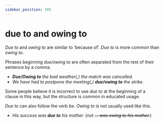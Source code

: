 ```yaml
---
sidebar_position: 105
---
```


# due to and owing to

*Due to* and *owing to* are similar to ‘because of’. *Due to* is more common than *owing to*.

Phrases beginning *due/owing to* are often separated from the rest of their sentence by a comma.

- ***Due/Owing to** the bad weather(,) the match was cancelled.*
- *We have had to postpone the meeting(,) **due/owing to** the strike.*

Some people believe it is incorrect to use *due to* at the beginning of a clause in this way, but the structure is common in educated usage.

*Due to* can also follow the verb *be*. *Owing to* is not usually used like this.

- *His success was **due to** his mother.* (not *~~… was owing to his mother.~~*)
